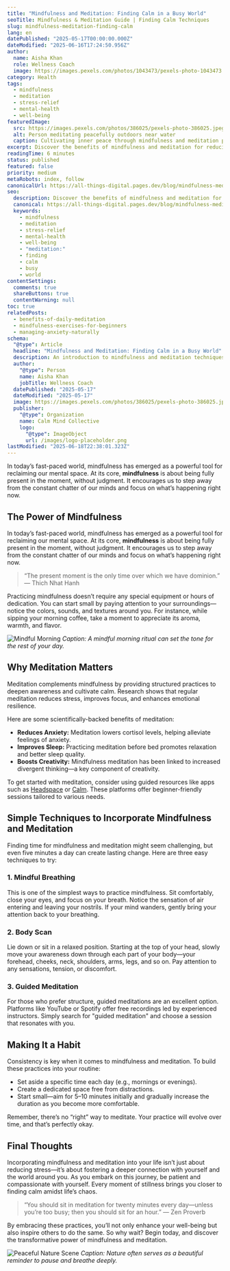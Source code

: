 ```yaml
---
title: "Mindfulness and Meditation: Finding Calm in a Busy World"
seoTitle: Mindfulness & Meditation Guide | Finding Calm Techniques
slug: mindfulness-meditation-finding-calm
lang: en
datePublished: "2025-05-17T00:00:00.000Z"
dateModified: "2025-06-16T17:24:50.956Z"
author:
  name: Aisha Khan
  role: Wellness Coach
  image: https://images.pexels.com/photos/1043473/pexels-photo-1043473.jpeg?auto=compress&cs=tinysrgb&w=1260&h=750&dpr=2
category: Health
tags:
  - mindfulness
  - meditation
  - stress-relief
  - mental-health
  - well-being
featuredImage:
  src: https://images.pexels.com/photos/386025/pexels-photo-386025.jpeg?auto=compress&cs=tinysrgb&w=1260&h=750&dpr=2
  alt: Person meditating peacefully outdoors near water
  caption: Cultivating inner peace through mindfulness and meditation practices.
excerpt: Discover the benefits of mindfulness and meditation for reducing stress and enhancing mental clarity. Learn simple techniques to incorporate these practices into your daily life.
readingTime: 6 minutes
status: published
featured: false
priority: medium
metaRobots: index, follow
canonicalUrl: https://all-things-digital.pages.dev/blog/mindfulness-meditation-finding-calm
seo:
  description: Discover the benefits of mindfulness and meditation for reducing stress and enhancing mental clarity. Learn simple techniques to incorporate these practices ...
  canonical: https://all-things-digital.pages.dev/blog/mindfulness-meditation-finding-calm
  keywords:
    - mindfulness
    - meditation
    - stress-relief
    - mental-health
    - well-being
    - "meditation:"
    - finding
    - calm
    - busy
    - world
contentSettings:
  comments: true
  shareButtons: true
  contentWarning: null
toc: true
relatedPosts:
  - benefits-of-daily-meditation
  - mindfulness-exercises-for-beginners
  - managing-anxiety-naturally
schema:
  "@type": Article
  headline: "Mindfulness and Meditation: Finding Calm in a Busy World"
  description: An introduction to mindfulness and meditation techniques for stress reduction and improved well-being.
  author:
    "@type": Person
    name: Aisha Khan
    jobTitle: Wellness Coach
  datePublished: "2025-05-17"
  dateModified: "2025-05-17"
  image: https://images.pexels.com/photos/386025/pexels-photo-386025.jpeg?auto=compress&cs=tinysrgb&w=1260&h=750&dpr=2
  publisher:
    "@type": Organization
    name: Calm Mind Collective
    logo:
      "@type": ImageObject
      url: /images/logo-placeholder.png
lastModified: "2025-06-18T22:38:01.323Z"
---
```


In today’s fast-paced world, mindfulness has emerged as a powerful tool for reclaiming our mental space. At its core, **mindfulness** is about being fully present in the moment, without judgment. It encourages us to step away from the constant chatter of our minds and focus on what’s happening right now.

## The Power of Mindfulness

In today’s fast-paced world, mindfulness has emerged as a powerful tool for reclaiming our mental space. At its core, **mindfulness** is about being fully present in the moment, without judgment. It encourages us to step away from the constant chatter of our minds and focus on what’s happening right now.

> “The present moment is the only time over which we have dominion.” — Thich Nhat Hanh

Practicing mindfulness doesn’t require any special equipment or hours of dedication. You can start small by paying attention to your surroundings—notice the colors, sounds, and textures around you. For instance, while sipping your morning coffee, take a moment to appreciate its aroma, warmth, and flavor.

![Mindful Morning](https://images.pexels.com/photos/3829910/pexels-photo-3829910.jpeg?auto=compress&cs=tinysrgb&w=1260&h=750&dpr=2)
_Caption: A mindful morning ritual can set the tone for the rest of your day._

## Why Meditation Matters

Meditation complements mindfulness by providing structured practices to deepen awareness and cultivate calm. Research shows that regular meditation reduces stress, improves focus, and enhances emotional resilience.

Here are some scientifically-backed benefits of meditation:

- **Reduces Anxiety:** Meditation lowers cortisol levels, helping alleviate feelings of anxiety.
- **Improves Sleep:** Practicing meditation before bed promotes relaxation and better sleep quality.
- **Boosts Creativity:** Mindfulness meditation has been linked to increased divergent thinking—a key component of creativity.

To get started with meditation, consider using guided resources like apps such as [Headspace](https://www.headspace.com/) or [Calm](https://www.calm.com/). These platforms offer beginner-friendly sessions tailored to various needs.

## Simple Techniques to Incorporate Mindfulness and Meditation

Finding time for mindfulness and meditation might seem challenging, but even five minutes a day can create lasting change. Here are three easy techniques to try:

### 1. Mindful Breathing

This is one of the simplest ways to practice mindfulness. Sit comfortably, close your eyes, and focus on your breath. Notice the sensation of air entering and leaving your nostrils. If your mind wanders, gently bring your attention back to your breathing.

### 2. Body Scan

Lie down or sit in a relaxed position. Starting at the top of your head, slowly move your awareness down through each part of your body—your forehead, cheeks, neck, shoulders, arms, legs, and so on. Pay attention to any sensations, tension, or discomfort.

### 3. Guided Meditation

For those who prefer structure, guided meditations are an excellent option. Platforms like YouTube or Spotify offer free recordings led by experienced instructors. Simply search for "guided meditation" and choose a session that resonates with you.

## Making It a Habit

Consistency is key when it comes to mindfulness and meditation. To build these practices into your routine:

- Set aside a specific time each day (e.g., mornings or evenings).
- Create a dedicated space free from distractions.
- Start small—aim for 5–10 minutes initially and gradually increase the duration as you become more comfortable.

Remember, there’s no “right” way to meditate. Your practice will evolve over time, and that’s perfectly okay.

## Final Thoughts

Incorporating mindfulness and meditation into your life isn’t just about reducing stress—it’s about fostering a deeper connection with yourself and the world around you. As you embark on this journey, be patient and compassionate with yourself. Every moment of stillness brings you closer to finding calm amidst life’s chaos.

> “You should sit in meditation for twenty minutes every day—unless you’re too busy; then you should sit for an hour.” — Zen Proverb

By embracing these practices, you’ll not only enhance your well-being but also inspire others to do the same. So why wait? Begin today, and discover the transformative power of mindfulness and meditation.

![Peaceful Nature Scene](https://images.pexels.com/photos/994605/pexels-photo-994605.jpeg?auto=compress&cs=tinysrgb&w=1260&h=750&dpr=2)
_Caption: Nature often serves as a beautiful reminder to pause and breathe deeply._
